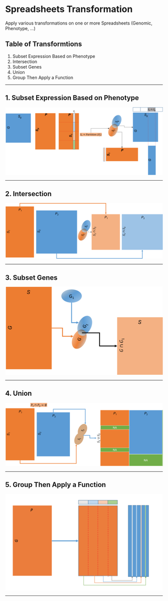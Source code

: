 # Spreadsheets Transformation
Apply various transformations on one or more Spreadsheets (Genomic, Phenotype, ...)


## Table of Transformtions

1. Subset Expression Based on Phenotype
2. Intersection
3. Subset Genes
4. Union
5. Group Then Apply a Function

---

## 1. Subset Expression Based on Phenotype

<p align="center">
  <img  src="images/SubsetExpressionBasedonPhenotype.png">
</p>

---

## 2. Intersection

<p align="center">
  <img  src="images/Intersection.png">
</p>

---

## 3. Subset Genes

<p align="center">
  <img  src="images/SubsetGenes.png">
</p>

---

## 4. Union

<p align="center">
  <img  src="images/Union.png">
</p>

---

## 5. Group Then Apply a Function


<p align="center">
  <img  src="images/GroupThenApplyaFunction.png">
</p>

---
